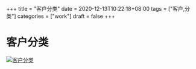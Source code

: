 +++
title = "客户分类"
date = 2020-12-13T10:22:18+08:00
tags = ["客户,分类"]
categories = ["work"]
draft = false
+++
# 客户分类
[![客户分类](https://pic.downk.cc/item/5f6cc0b6160a154a678ee1ca.png)](https://pic.downk.cc/item/5f6cc0b6160a154a678ee1ca.png)
